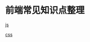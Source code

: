 # 前端常见知识点整理

[js](https://github.com/dsky1990/frontend-interview/blob/master/js/js.md)

[css](https://github.com/dsky1990/frontend-interview/blob/master/css/css.md)

